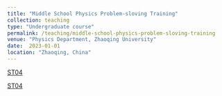 ```yaml
---
title: "Middle School Physics Problem-sloving Training"
collection: teaching
type: "Undergraduate course"
permalink: /teaching/middle-school-physics-problem-sloving-training
venue: "Physics Department, Zhaoqing University"
date:  2023-01-01 
location: "Zhaoqing, China"
---
```


[ST04](https://shuailiu1990.github.io/files/第04讲万有引力定律及其应用.pdf)

[ST04](https://shuailiu1990.github.io/files/第04讲万有引力定律及其应用.pdf)
